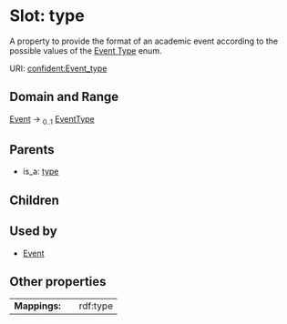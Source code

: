 
# Slot: type


A property to provide the format of an academic event according to the possible values of the [Event Type](EventType.md) enum.

URI: [confident:Event_type](https://raw.githubusercontent.com/TIBHannover/ConfIDent_schema/main/src/linkml/confident_schema.yaml#Event_type)


## Domain and Range

[Event](Event.md) &#8594;  <sub>0..1</sub> [EventType](EventType.md)

## Parents

 *  is_a: [type](type.md)

## Children


## Used by

 * [Event](Event.md)

## Other properties

|  |  |  |
| --- | --- | --- |
| **Mappings:** | | rdf:type |

